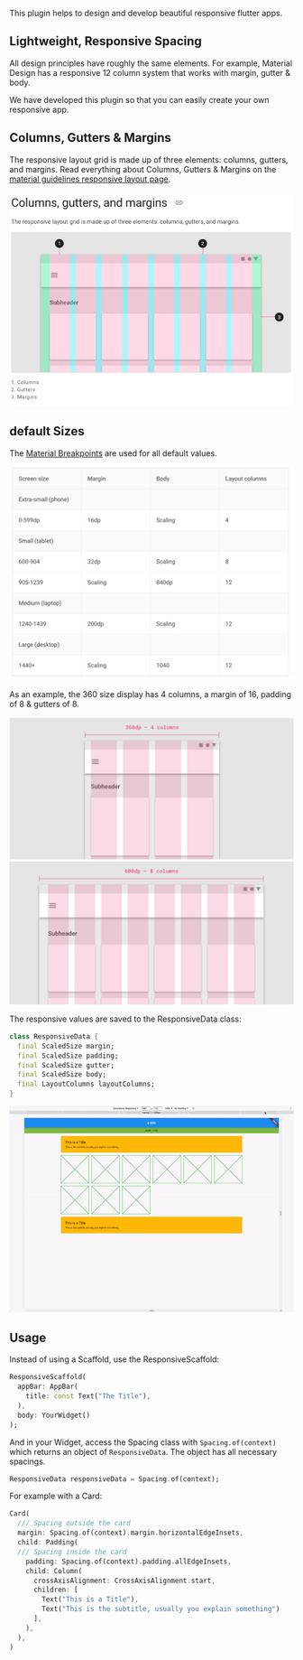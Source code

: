 This plugin helps to design and develop beautiful responsive flutter apps.

## Lightweight, Responsive Spacing

All design principles have roughly the same elements. For example, Material Design has a responsive 12 column system that works with margin, gutter & body.

We have developed this plugin so that you can easily create your own responsive app.

## Columns, Gutters & Margins

The responsive layout grid is made up of three elements: columns, gutters, and margins. Read everything about Columns, Gutters & Margins on the [material guidelines responsive layout page](https://material.io/design/layout/responsive-layout-grid.html#columns-gutters-and-margins).

<img src="https://raw.githubusercontent.com/AlexanderThiele/responsive_spacing/main/resources/columns-gutter-margin.png" alt="columns, gutter, margin"/>

## default Sizes
The [Material Breakpoints](https://material.io/design/layout/responsive-layout-grid.html#breakpoints) are used for all default values.   

<img src="https://raw.githubusercontent.com/AlexanderThiele/responsive_spacing/main/resources/default-values.png" alt="default"/>

As an example, the 360 size display has 4 columns, a margin of 16, padding of 8 & gutters of 8.

<img src="https://raw.githubusercontent.com/AlexanderThiele/responsive_spacing/main/resources/360.png" alt="default"/>

<img src="https://raw.githubusercontent.com/AlexanderThiele/responsive_spacing/main/resources/600.png" alt="default"/>

The responsive values are saved to the ResponsiveData class:

```dart
class ResponsiveData {
  final ScaledSize margin;
  final ScaledSize padding;
  final ScaledSize gutter;
  final ScaledSize body;
  final LayoutColumns layoutColumns;
}
```

<img src="https://raw.githubusercontent.com/AlexanderThiele/responsive_spacing/main/resources/layout_transform.gif" alt="Responsive App"/>

## Usage

Instead of using a Scaffold, use the ResponsiveScaffold:

```dart
ResponsiveScaffold(
  appBar: AppBar(
    title: const Text("The Title"),
  ),
  body: YourWidget()
);
```

And in your Widget, access the Spacing class with `Spacing.of(context)` which returns an object of `ResponsiveData`. The object has all necessary spacings.

```dart
ResponsiveData responsiveData = Spacing.of(context);
```

For example with a Card:

```dart
Card(
  /// Spacing outside the card
  margin: Spacing.of(context).margin.horizontalEdgeInsets,
  child: Padding(
  /// Spacing inside the card
    padding: Spacing.of(context).padding.allEdgeInsets,
    child: Column(
      crossAxisAlignment: CrossAxisAlignment.start,
      children: [
        Text("This is a Title"),
        Text("This is the subtitle, usually you explain something")
      ],
    ),
  ),
)
```


